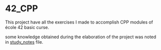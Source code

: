 # 42_CPP

This project have all the exercises I made to accomplish CPP modules of école 42 basic curse.

some knowledge obtained during the elaboration of the project was noted in [study_notes](study_notes.md) file.
